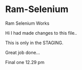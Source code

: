 # Ram-Selenium
Ram Selenium Works

Hi I had made changes to this file..

This is only in the STAGING.

Great job done...

Final one 12.29 pm
